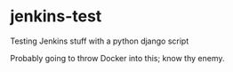 # jenkins-test
Testing Jenkins stuff with a python django script

Probably going to throw Docker into this; know thy enemy.
